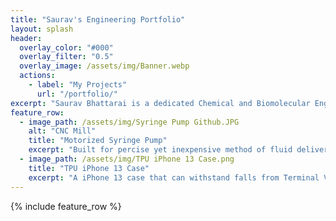 ```yaml
---
title: "Saurav's Engineering Portfolio"
layout: splash
header:
  overlay_color: "#000"
  overlay_filter: "0.5"
  overlay_image: /assets/img/Banner.webp
  actions:
    - label: "My Projects"
      url: "/portfolio/"
excerpt: "Saurav Bhattarai is a dedicated Chemical and Biomolecular Engineering student with a passion for exploring the intersection of engineering and medicine. His interests revolve around 3D printing, biomedical engineering research, development of medical devices, and helping others."
feature_row:
  - image_path: /assets/img/Syringe Pump Github.JPG
    alt: "CNC Mill"
    title: "Motorized Syringe Pump"
    excerpt: "Built for percise yet inexpensive method of fluid delivery for a medical setting."
  - image_path: /assets/img/TPU iPhone 13 Case.png
    title: "TPU iPhone 13 Case"
    excerpt: "A iPhone 13 case that can withstand falls from Terminal Velocity."
---
```


{% include feature_row %}

